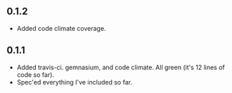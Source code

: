 ## 0.1.2
* Added code climate coverage.

## 0.1.1
* Added travis-ci. gemnasium, and code climate.  All green (it's 12 lines of code so far).
* Spec'ed everything I've included so far.

